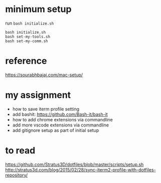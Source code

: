 # minimum setup
run `bash initialize.sh`

```
bash initialize.sh
bash set-my-tools.sh
bash set-my-comm.sh
```


# reference
https://sourabhbajaj.com/mac-setup/


# my assignment
* how to save iterm profile setting
* add bashit: https://github.com/Bash-it/bash-it
* how to add chrome extensions via commandline
* add more vscode extensions via commandline
* add gitignore setup as part of initial setup

# to read
https://github.com/Stratus3D/dotfiles/blob/master/scripts/setup.sh
http://stratus3d.com/blog/2015/02/28/sync-iterm2-profile-with-dotfiles-repository/
